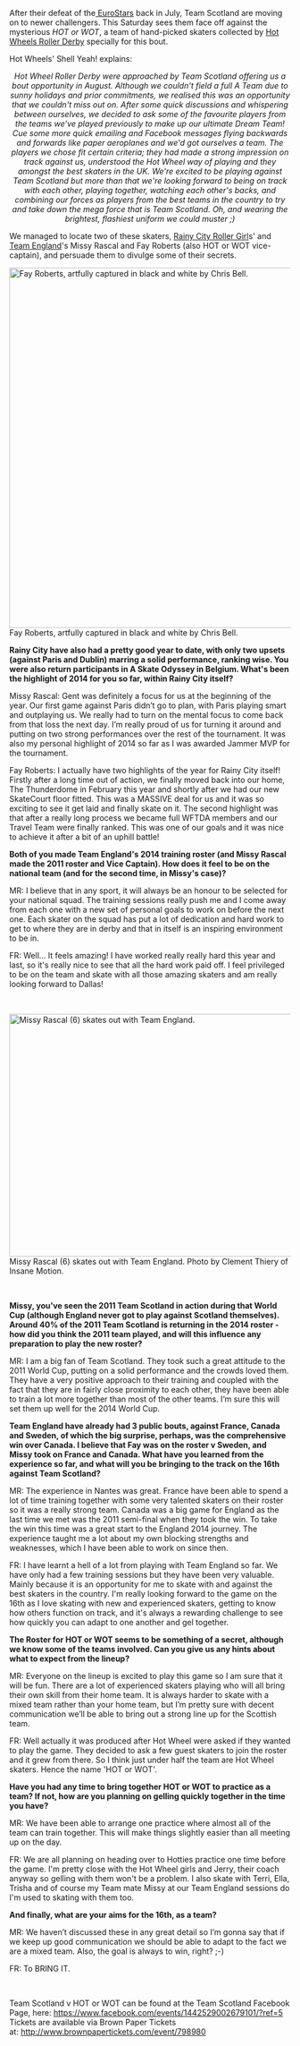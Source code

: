 <html><body><p>After their defeat of the<a href="https://www.scottishrollerderbyblog.com/posts/2014/07/03/team-scotland-v-euro-stars-this-saturday/"> EuroStars</a> back in July, Team Scotland are moving on to newer challengers. This Saturday sees them face off against the mysterious <em>HOT or WOT</em>, a team of hand-picked skaters collected by <a href="https://www.facebook.com/HotWheelRollerDerby">Hot Wheels Roller Derby</a> specially for this bout.

Hot Wheels' Shell Yeah! explains:
</p><p style="text-align:center;"><em>Hot Wheel Roller Derby were approached by Team Scotland offering us a bout
opportunity in August. Although we couldn't field a full A Team due
to sunny holidays and prior commitments, we realised this was an
opportunity that we couldn't miss out on. After some quick discussions and
whispering between ourselves, we decided to ask some of the favourite
players from the teams we've played previously to make up our ultimate
Dream Team! Cue some more quick emailing and Facebook messages flying
backwards and forwards like paper aeroplanes and we'd got ourselves a
team. The players we chose fit certain criteria; they had made a strong
impression on track against us, understood the Hot Wheel way of playing
and they amongst the best skaters in the UK.
We're excited to be playing against Team Scotland but more than that we're
looking forward to being on track with each other, playing together,
watching each other's backs, and combining our forces as players from the
best teams in the country to try and take down the mega force that is Team
Scotland. Oh, and wearing the brightest, flashiest uniform we could muster
;)</em></p>

We managed to locate two of these skaters, <a href="http://www.rcrg.co.uk/">Rainy City Roller Girl</a>s' and <a href="https://www.facebook.com/teamenglandrollerderby">Team England</a>'s Missy Rascal and Fay Roberts (also HOT or WOT vice-captain), and persuade them to divulge some of their secrets.

<a href="/2014/08/fayroberts.jpeg"><img class="wp-image-3575 size-full" src="http://www.scottishrollerderbyblog.com/2014/08/fayroberts.jpeg" alt="Fay Roberts, artfully captured in black and white by Chris Bell." width="644" height="644"></a> Fay Roberts, artfully captured in black and white by Chris Bell.

<strong>Rainy City have also had a pretty good year to date, with only two upsets (against Paris and Dublin) marring a solid performance, ranking wise. You were also return participants in A Skate Odyssey in Belgium. What's been the highlight of 2014 for you so far, within Rainy City itself?</strong>

Missy Rascal: Gent was definitely a focus for us at the beginning of the year. Our first game against Paris didn’t go to plan, with Paris playing smart and outplaying us. We really had to turn on the mental focus to come back from that loss the next day. I’m really proud of us for turning it around and putting on two strong performances over the rest of the tournament. It was also my personal highlight of 2014 so far as I was awarded Jammer MVP for the tournament.

Fay Roberts: I actually have two highlights of the year for Rainy City itself! Firstly after a long time out of action, we finally moved back into our home, The Thunderdome in February this year and shortly after we had our new SkateCourt floor fitted. This was a MASSIVE deal for us and it was so exciting to see it get laid and finally skate on it. The second highlight was that after a really long process we became full WFTDA members and our Travel Team were finally ranked. This was one of our goals and it was nice to achieve it after a bit of an uphill battle!

<strong>Both of you made Team England's 2014 training roster (and Missy Rascal made the 2011 roster and Vice Captain). How does it feel to be on the national team (and for the second time, in Missy's case)?</strong>

MR: I believe that in any sport, it will always be an honour to be selected for your national squad. The training sessions really push me and I come away from each one with a new set of personal goals to work on before the next one. Each skater on the squad has put a lot of dedication and hard work to get to where they are in derby and that in itself is an inspiring environment to be in.

FR: Well... It feels amazing! I have worked really really hard this year and last, so it's really nice to see that all the hard work paid off. I feel privileged to be on the team and skate with all those amazing skaters and am really looking forward to Dallas!

 

<a href="/2014/08/missyte2.png"><img class="wp-image-3580 size-full" src="/2014/08/missyte2.png" alt="Missy Rascal (6) skates out with Team England." width="640" height="434"></a> Missy Rascal (6) skates out with Team England. Photo by Clement Thiery of Insane Motion.

 

<strong>Missy, you've seen the 2011 Team Scotland in action during that World Cup (although England never got to play against Scotland themselves). Around 40% of the 2011 Team Scotland is returning in the 2014 roster - how did you think the 2011 team played, and will this influence any preparation to play the new roster?</strong>

MR: I am a big fan of Team Scotland. They took such a great attitude to the 2011 World Cup, putting on a solid performance and the crowds loved them. They have a very positive approach to their training and coupled with the fact that they are in fairly close proximity to each other, they have been able to train a lot more together than most of the other teams. I’m sure this will set them up well for the 2014 World Cup.

<strong>Team England have already had 3 public bouts, against France, Canada and Sweden, of which the big surprise, perhaps, was the comprehensive win over Canada. I believe that Fay was on the roster v Sweden, and Missy took on France and Canada. What have you learned from the experience so far, and what will you be bringing to the track on the 16th against Team Scotland?</strong>

MR: The experience in Nantes was great. France have been able to spend a lot of time training together with some very talented skaters on their roster so it was a really strong team. Canada was a big game for England as the last time we met was the 2011 semi-final when they took the win. To take the win this time was a great start to the England 2014 journey. The experience taught me a lot about my own blocking strengths and weaknesses, which I have been able to work on since then.

FR: I have learnt a hell of a lot from playing with Team England so far. We have only had a few training sessions but they have been very valuable. Mainly because it is an opportunity for me to skate with and against the best skaters in the country. I'm really looking forward to the game on the 16th as I love skating with new and experienced skaters, getting to know how others function on track, and it's always a rewarding challenge to see how quickly you can adapt to one another and gel together.

<strong>The Roster for HOT or WOT seems to be something of a secret, although we know some of the teams involved. Can you give us any hints about what to expect from the lineup?</strong>

MR: Everyone on the lineup is excited to play this game so I am sure that it will be fun. There are a lot of experienced skaters playing who will all bring their own skill from their home team. It is always harder to skate with a mixed team rather than your home team, but I’m pretty sure with decent communication we’ll be able to bring out a strong line up for the Scottish team.

FR: Well actually it was produced after Hot Wheel were asked if they wanted to play the game. They decided to ask a few guest skaters to join the roster and it grew from there. So I think just under half the team are Hot Wheel skaters. Hence the name 'HOT or WOT'.

<strong>Have you had any time to bring together HOT or WOT to practice as a team? If not, how are you planning on gelling quickly together in the time you have?</strong>

MR: We have been able to arrange one practice where almost all of the team can train together. This will make things slightly easier than all meeting up on the day.

FR: We are all planning on heading over to Hotties practice one time before the game. I'm pretty close with the Hot Wheel girls and Jerry, their coach anyway so gelling with them won't be a problem. I also skate with Terri, Ella, Trisha and of course my Team mate Missy at our Team England sessions do I'm used to skating with them too.

<strong>And finally, what are your aims for the 16th, as a team?</strong>

MR: We haven’t discussed these in any great detail so I’m gonna say that if we keep up good communication we should be able to adapt to the fact we are a mixed team. Also, the goal is always to win, right? ;-)

FR: To BRING IT.

 

Team Scotland v HOT or WOT can be found at the Team Scotland Facebook Page, here: <a href="https://www.facebook.com/events/1442529002679101/?ref=5">https://www.facebook.com/events/1442529002679101/?ref=5</a>
Tickets are available via Brown Paper Tickets at: <a href="http://www.brownpapertickets.com/event/798980">http://www.brownpapertickets.com/event/798980</a></body></html>
